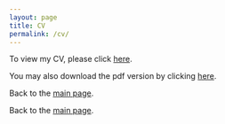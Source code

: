 ```yaml
---
layout: page
title: CV
permalink: /cv/
---
```


<object data="../CV/Reuben Tamakloe - CV.pdf" width="1000" height="1000" type='application/pdf'></object>

To view my CV, please click [here](https://drtamakloe.github.io/CV/Reuben%20Tamakloe%20-%20CV.pdf).

You may also download the pdf version by clicking [here](CV.md).


Back to the [main page](https://drtamakloe.github.io/).


Back to the [main page](https://drtamakloe.github.io/).
